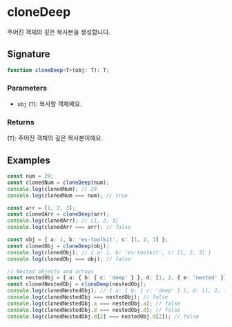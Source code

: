 # cloneDeep

주어진 객체의 깊은 복사본을 생성합니다.

## Signature

```typescript
function cloneDeep<T>(obj: T): T;
```

### Parameters

- `obj` (`T`): 복사할 객체예요.

### Returns

(`T`): 주어진 객체의 깊은 복사본이에요.

## Examples

```typescript
const num = 29;
const clonedNum = cloneDeep(num);
console.log(clonedNum); // 29
console.log(clonedNum === num); // true

const arr = [1, 2, 3];
const clonedArr = cloneDeep(arr);
console.log(clonedArr); // [1, 2, 3]
console.log(clonedArr === arr); // false

const obj = { a: 1, b: 'es-toolkit', c: [1, 2, 3] };
const clonedObj = cloneDeep(obj);
console.log(clonedObj); // { a: 1, b: 'es-toolkit', c: [1, 2, 3] }
console.log(clonedObj === obj); // false

// Nested objects and arrays
const nestedObj = { a: { b: { c: 'deep' } }, d: [1, 2, { e: 'nested' }] };
const clonedNestedObj = cloneDeep(nestedObj);
console.log(clonedNestedObj); // { a: { b: { c: 'deep' } }, d: [1, 2, { e: 'nested' }] }
console.log(clonedNestedObj === nestedObj); // false
console.log(clonedNestedObj.a === nestedObj.a); // false
console.log(clonedNestedObj.d === nestedObj.d); // false
console.log(clonedNestedObj.d[2] === nestedObj.d[2]); // false
```
